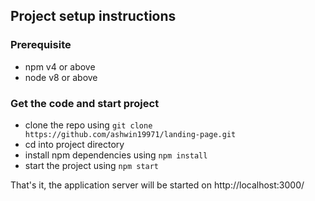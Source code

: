 
## Project setup instructions

### Prerequisite
- npm v4 or above
- node v8 or above


### Get the code and start project
- clone the repo using `git clone https://github.com/ashwin19971/landing-page.git`
- cd into project directory
- install npm dependencies using `npm install`
- start the project using `npm start`

That's it, the application server will be started on http://localhost:3000/
